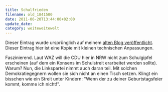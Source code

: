 ```yaml
---
title: Schulfrieden
filename: old_1841500
date: 2011-06-20T13:44:00+02:00
update_date:
category: weiteweitewelt
---
```

Dieser Eintrag wurde ursprünglich auf meinem [alten Blog veröffentlicht](https://stu.blogger.de/stories/1841500/). Dieser Eintrag hier ist eine Kopie mit kleinen technischen Anpassungen.

Faszinierend. Laut WAZ will die CDU hier in NRW nicht zum Schulgipfel erscheinen (auf dem ein Konsens im Schulstreit erarbeitet werden sollte). Warum? Nun, die Linkspartei nimmt auch daran teil. Mit solchen Demokratiegegnern wollen sie sich nicht an einen Tisch setzen. Klingt ein bisschen wie ein Streit unter Kindern: "Wenn der zu deiner Geburtstagsfeier kommt, komme ich nicht!".
